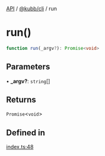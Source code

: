 [API](../../../packages.md) / [@kubb/cli](../index.md) / run

# run()

```ts
function run(_argv?): Promise<void>
```

## Parameters

• **\_argv?**: `string`[]

## Returns

`Promise`\<`void`\>

## Defined in

[index.ts:48](https://github.com/kubb-project/kubb/blob/7f30045af96d8c89b6cda0a30f7535f095a0cb45/packages/cli/src/index.ts#L48)
